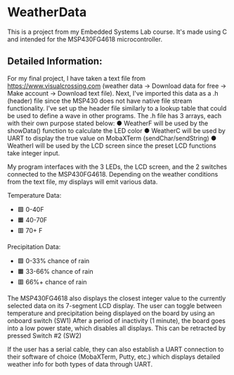 # WeatherData
This is a project from my Embedded Systems Lab course. It's made using C and intended for the MSP430FG4618 microcontroller.

## Detailed Information:

For my final project, I have taken a text file from https://www.visualcrossing.com (weather data →
Download data for free → Make account → Download text file).
Next, I've imported this data as a .h (header) file since the MSP430 does not have native file stream functionality.
I’ve set up the header file similarly to a lookup table that could be used to define a wave in other programs.
The .h file has 3 arrays, each with their own purpose stated below:
  ● WeatherF will be used by the showData() function to calculate the LED color
  ● WeatherC will be used by UART to display the true value on MobaXTerm (sendChar/sendString)
  ● WeatherI will be used by the LCD screen since the preset LCD functions take integer input.

My program interfaces with the 3 LEDs, the LCD screen, and the 2 switches connected to the
MSP430FG4618. Depending on the weather conditions from the text file, my displays will emit various
data. 

Temperature Data: 
- 🟩 0-40F
- 🟧 40-70F
- 🟥 70+ F

Precipitation Data: 
- 🟩 0-33% chance of rain 
- 🟧 33-66% chance of rain 
- 🟥 66%+ chance of rain

The MSP430FG4618 also displays the closest integer value to the currently selected data on its 7-segment LCD display. 
The user can toggle between temperature and precipitation being displayed on the board by using an onboard switch (SW1) 
After a period of inactivity (1 minute), the board goes into a low power state, which disables all displays. This can be retracted by pressed Switch #2 (SW2)

If the user has a serial cable, they can also establish a UART connection to their software of choice (MobaXTerm, Putty, etc.) which displays detailed weather info for both types of data through UART. 
